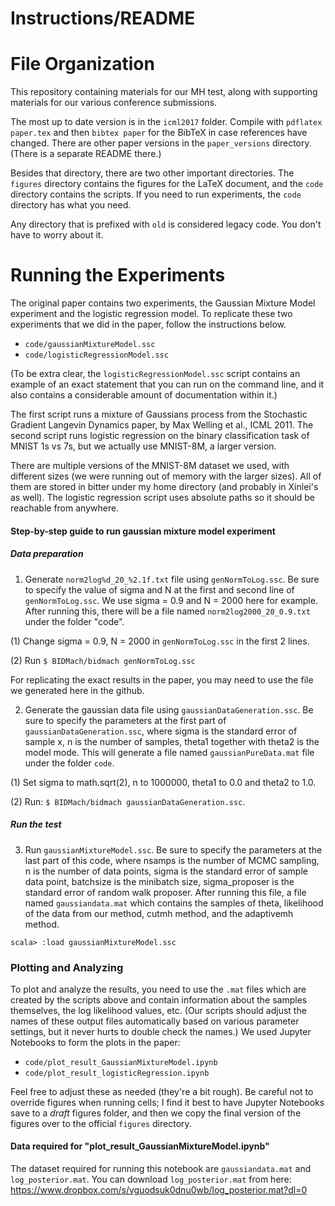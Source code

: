# Instructions/README

# File Organization

This repository containing materials for our MH test, along with supporting
materials for our various conference submissions.

The most up to date version is in the `icml2017` folder. Compile with `pdflatex
paper.tex` and then `bibtex paper` for the BibTeX in case references have
changed. There are other paper versions in the `paper_versions` directory.
(There is a separate README there.)

Besides that directory, there are two other important directories. The `figures`
directory contains the figures for the LaTeX document, and the `code` directory
contains the scripts. If you need to run experiments, the `code` directory has
what you need.

Any directory that is prefixed with `old` is considered legacy code. You don't
have to worry about it.

# Running the Experiments

The original paper contains two experiments, the Gaussian Mixture Model experiment
and the logistic regression model. To replicate these two experiments that we did
in the paper, follow the instructions below.

- `code/gaussianMixtureModel.ssc`
- `code/logisticRegressionModel.ssc`

(To be extra clear, the `logisticRegressionModel.ssc` script contains an example of an exact
statement that you can run on the command line, and it also contains a considerable amount of 
documentation within it.)

The first script runs a mixture of Gaussians process from the Stochastic Gradient Langevin Dynamics
paper, by Max Welling et al., ICML 2011.  The second script runs logistic regression on the binary
classification task of MNIST 1s vs 7s, but we actually use MNIST-8M, a larger version.

There are multiple versions of the MNIST-8M dataset we used, with different sizes (we were running
out of memory with the larger sizes). All of them are stored in bitter under my home directory (and
probably in Xinlei's as well). The logistic regression script uses absolute paths so it should be
reachable from anywhere.

#### Step-by-step guide to run gaussian mixture model experiment

##### Data preparation

1. Generate `norm2log%d_20_%2.1f.txt` file using `genNormToLog.ssc`. Be sure to
specify the value of sigma and N at the first and second line of
`genNormToLog.ssc`. We use sigma = 0.9 and N = 2000 here for example. After
running this, there will be a file named `norm2log2000_20_0.9.txt` under the
folder "code". 

(1) Change sigma = 0.9, N = 2000 in `genNormToLog.ssc` in the first 2 lines.

(2) Run `$ BIDMach/bidmach genNormToLog.ssc`

For replicating the exact results in the paper, you may need to use the file we
generated here in the github.

2. Generate the gaussian data file using `gaussianDataGeneration.ssc`. Be sure
to specify the parameters at the first part of `gaussianDataGeneration.ssc`,
where sigma is the standard error of sample x, n is the number of samples,
theta1 together with theta2 is the model mode. This will generate a file named
`gaussianPureData.mat` file under the folder `code`.

(1) Set sigma to math.sqrt(2), n to 1000000, theta1 to 0.0 and theta2 to 1.0.

(2) Run: `$ BIDMach/bidmach gaussianDataGeneration.ssc`.

##### Run the test

3. Run `gaussianMixtureModel.ssc`. Be sure to specify the parameters at the last
part of this code, where nsamps is the number of MCMC sampling, n is the number
of data points, sigma is the standard error of sample data point, batchsize is
the minibatch size, sigma_proposer is the standard error of random walk
proposer. After running this file, a file named `gaussiandata.mat` which
contains the samples of theta, likelihood of the data from our method, cutmh
method, and the adaptivemh method.

`scala> :load gaussianMixtureModel.ssc`

### Plotting and Analyzing

To plot and analyze the results, you need to use the `.mat` files which are created by the scripts
above and contain information about the samples themselves, the log likelihood values, etc. (Our
scripts should adjust the names of these output files automatically based on various parameter
settings, but it never hurts to double check the names.) We used Jupyter Notebooks to form the plots
in the paper:

- `code/plot_result_GaussianMixtureModel.ipynb`
- `code/plot_result_logisticRegression.ipynb`

Feel free to adjust these as needed (they're a bit rough). Be careful not to override figures when
running cells; I find it best to have Jupyter Notebooks save to a *draft* figures folder, and then
we copy the final version of the figures over to the official `figures` directory.

#### Data required for "plot_result_GaussianMixtureModel.ipynb"

The dataset required for running this notebook are `gaussiandata.mat` and
`log_posterior.mat`. You can download `log_posterior.mat` from here:
https://www.dropbox.com/s/vguodsuk0dnu0wb/log_posterior.mat?dl=0
